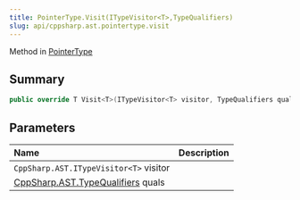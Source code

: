 ```yaml
---
title: PointerType.Visit(ITypeVisitor<T>,TypeQualifiers)
slug: api/cppsharp.ast.pointertype.visit
---
```

Method in [PointerType](/api/cppsharp/ast/pointertype)

## Summary



```csharp
public override T Visit<T>(ITypeVisitor<T> visitor, TypeQualifiers quals = new TypeQualifiers())
```

## Parameters

|Name|Description|
|:---|:---|
|`CppSharp.AST.ITypeVisitor<T>` visitor||
|[CppSharp.AST.TypeQualifiers](/api/cppsharp/ast/typequalifiers) quals||

